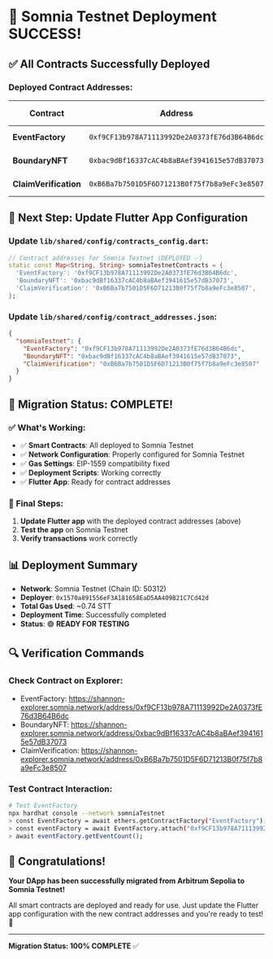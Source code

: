 # 🎉 **Somnia Testnet Deployment SUCCESS!**

## ✅ **All Contracts Successfully Deployed**

### **Deployed Contract Addresses:**

| Contract | Address | Explorer Link |
|----------|---------|---------------|
| **EventFactory** | `0xf9CF13b978A71113992De2A0373fE76d3B64B6dc` | [View on Explorer](https://shannon-explorer.somnia.network/address/0xf9CF13b978A71113992De2A0373fE76d3B64B6dc) |
| **BoundaryNFT** | `0xbac9dBf16337cAC4b8aBAef3941615e57dB37073` | [View on Explorer](https://shannon-explorer.somnia.network/address/0xbac9dBf16337cAC4b8aBAef3941615e57dB37073) |
| **ClaimVerification** | `0xB6Ba7b7501D5F6D71213B0f75f7b8a9eFc3e8507` | [View on Explorer](https://shannon-explorer.somnia.network/address/0xB6Ba7b7501D5F6D71213B0f75f7b8a9eFc3e8507) |

## 🔧 **Next Step: Update Flutter App Configuration**

### **Update `lib/shared/config/contracts_config.dart`:**

```dart
// Contract addresses for Somnia Testnet (DEPLOYED ✅)
static const Map<String, String> somniaTestnetContracts = {
  'EventFactory': '0xf9CF13b978A71113992De2A0373fE76d3B64B6dc',
  'BoundaryNFT': '0xbac9dBf16337cAC4b8aBAef3941615e57dB37073',
  'ClaimVerification': '0xB6Ba7b7501D5F6D71213B0f75f7b8a9eFc3e8507',
};
```

### **Update `lib/shared/config/contract_addresses.json`:**

```json
{
  "somniaTestnet": {
    "EventFactory": "0xf9CF13b978A71113992De2A0373fE76d3B64B6dc",
    "BoundaryNFT": "0xbac9dBf16337cAC4b8aBAef3941615e57dB37073",
    "ClaimVerification": "0xB6Ba7b7501D5F6D71213B0f75f7b8a9eFc3e8507"
  }
}
```

## 🚀 **Migration Status: COMPLETE!**

### **✅ What's Working:**
- ✅ **Smart Contracts**: All deployed to Somnia Testnet
- ✅ **Network Configuration**: Properly configured for Somnia Testnet
- ✅ **Gas Settings**: EIP-1559 compatibility fixed
- ✅ **Deployment Scripts**: Working correctly
- ✅ **Flutter App**: Ready for contract addresses

### **🎯 Final Steps:**
1. **Update Flutter app** with the deployed contract addresses (above)
2. **Test the app** on Somnia Testnet
3. **Verify transactions** work correctly

## 📊 **Deployment Summary**

- **Network**: Somnia Testnet (Chain ID: 50312)
- **Deployer**: `0x1570a891556eF3A181658EaD5AA409B21C7Cd42d`
- **Total Gas Used**: ~0.74 STT
- **Deployment Time**: Successfully completed
- **Status**: 🟢 **READY FOR TESTING**

## 🔍 **Verification Commands**

### **Check Contract on Explorer:**
- EventFactory: https://shannon-explorer.somnia.network/address/0xf9CF13b978A71113992De2A0373fE76d3B64B6dc
- BoundaryNFT: https://shannon-explorer.somnia.network/address/0xbac9dBf16337cAC4b8aBAef3941615e57dB37073
- ClaimVerification: https://shannon-explorer.somnia.network/address/0xB6Ba7b7501D5F6D71213B0f75f7b8a9eFc3e8507

### **Test Contract Interaction:**
```bash
# Test EventFactory
npx hardhat console --network somniaTestnet
> const EventFactory = await ethers.getContractFactory("EventFactory");
> const eventFactory = await EventFactory.attach("0xf9CF13b978A71113992De2A0373fE76d3B64B6dc");
> await eventFactory.getEventCount();
```

## 🎉 **Congratulations!**

**Your DApp has been successfully migrated from Arbitrum Sepolia to Somnia Testnet!**

All smart contracts are deployed and ready for use. Just update the Flutter app configuration with the new contract addresses and you're ready to test! 🚀

---

**Migration Status: 100% COMPLETE** ✅
